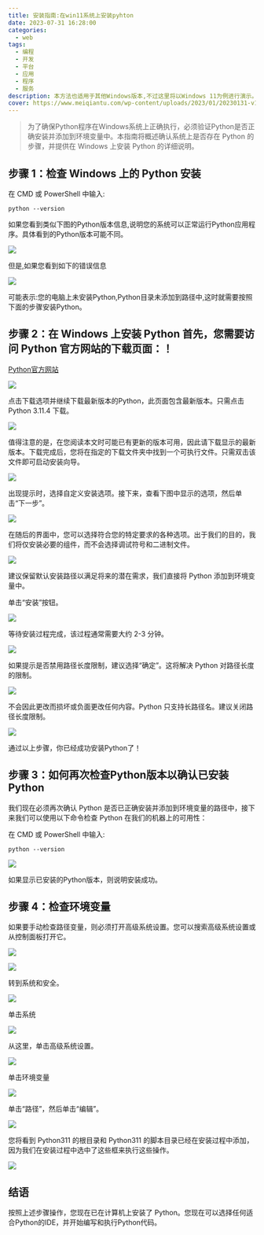 ```yaml
---
title: 安装指南:在win11系统上安装pyhton
date: 2023-07-31 16:28:00
categories:
  - web
tags:
  - 编程
  - 开发
  - 平台
  - 应用
  - 程序
  - 服务
description: 本方法也适用于其他Windows版本,不过这里将以Windows 11为例进行演示。
cover: https://www.meiqiantu.com/wp-content/uploads/2023/01/20230131-v1swv_.jpeg
---
```


> 为了确保Python程序在Windows系统上正确执行，必须验证Python是否正确安装并添加到环境变量中。本指南将概述确认系统上是否存在 Python 的步骤，并提供在 Windows 上安装 Python 的详细说明。

## 步骤  1：检查 Windows 上的 Python 安装

在 CMD 或 PowerShell 中输入:

    python --version

如果您看到类似下图的Python版本信息,说明您的系统可以正常运行Python应用程序。具体看到的Python版本可能不同。

![](https://s2.loli.net/2023/07/31/8ASyPJqvr1KxpF4.png)

但是,如果您看到如下的错误信息

![](https://s2.loli.net/2023/07/31/vMaYlzecJgbCBt7.png)

可能表示:您的电脑上未安装Python,Python目录未添加到路径中,这时就需要按照下面的步骤安装Python。

 ## 步骤 2：在 Windows 上安装 Python 首先，您需要访问 Python 官方网站的下载页面：！ 
[Python官方网站](https://www.python.org/) 

![](https://s2.loli.net/2023/07/31/9cVQtI3reZMhHBd.png)

点击下载选项并继续下载最新版本的Python，此页面包含最新版本。只需点击 Python 3.11.4 下载。

![](https://s2.loli.net/2023/07/31/KP2BsfJFIMlVYtE.png)

值得注意的是，在您阅读本文时可能已有更新的版本可用，因此请下载显示的最新版本。下载完成后，您将在指定的下载文件夹中找到一个可执行文件。只需双击该文件即可启动安装向导。

![](https://s2.loli.net/2023/07/31/P7nT2KqtyAcSfVv.png)

出现提示时，选择自定义安装选项。接下来，查看下图中显示的选项，然后单击“下一步”。

![](https://s2.loli.net/2023/07/31/y5HVu96SU8ljYBZ.png)

在随后的界面中，您可以选择符合您的特定要求的各种选项。出于我们的目的，我们将仅安装必要的组件，而不会选择调试符号和二进制文件。

![](https://s2.loli.net/2023/07/31/RDXYBIQzU8SCqOe.png)

建议保留默认安装路径以满足将来的潜在需求，我们直接将 Python 添加到环境变量中。

单击“安装”按钮。

![](https://s2.loli.net/2023/07/31/MtcBeFTxgkXQjDJ.png)

等待安装过程完成，该过程通常需要大约 2-3 分钟。

![](https://s2.loli.net/2023/07/31/KJESbHhdy9RuaW8.png)

如果提示是否禁用路径长度限制，建议选择“确定”。这将解决 Python 对路径长度的限制。

![](https://s2.loli.net/2023/07/31/uoAFiKjyBEM9rNl.png)

不会因此更改而损坏或负面更改任何内容。Python 只支持长路径名。建议关闭路径长度限制。

![](https://s2.loli.net/2023/07/31/xIRmsXg14PWwchY.png)

通过以上步骤，你已经成功安装Python了！

## 步骤 3：如何再次检查Python版本以确认已安装Python

我们现在必须再次确认 Python 是否已正确安装并添加到环境变量的路径中，接下来我们可以使用以下命令检查 Python 在我们的机器上的可用性：

在 CMD 或 PowerShell 中输入:

    python --version

![](https://s2.loli.net/2023/07/31/8ASyPJqvr1KxpF4.png)

如果显示已安装的Python版本，则说明安装成功。

## 步骤 4：检查环境变量

如果要手动检查路径变量，则必须打开高级系统设置。您可以搜索高级系统设置或从控制面板打开它。

![](https://s2.loli.net/2023/07/31/CFqkbMfY9dtrpAL.png)

![](https://s2.loli.net/2023/07/31/HmxMlwysBXVST5q.png)

转到系统和安全。

![](https://s2.loli.net/2023/07/31/8dGPHD1soyEKh2b.png)

单击系统

![](https://s2.loli.net/2023/07/31/EYC6Jo1wU4k7bM5.png)

从这里，单击高级系统设置。

![](https://s2.loli.net/2023/07/31/HjdrIlhnJZYxibk.png)

单击环境变量

![](https://s2.loli.net/2023/07/31/ifysomuwQCHgzGa.png)

单击“路径”，然后单击“编辑”。

![](https://s2.loli.net/2023/07/31/6PWmDA2svhHLi9C.png)

您将看到 Python311 的根目录和 Python311 的脚本目录已经在安装过程中添加，因为我们在安装过程中选中了这些框来执行这些操作。

![](https://s2.loli.net/2023/07/31/Oex6UmDJrHiE2SK.png)

## 结语

按照上述步骤操作，您现在已在计算机上安装了 Python。您现在可以选择任何适合Python的IDE，并开始编写和执行Python代码。

